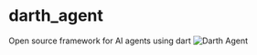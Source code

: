 # darth_agent
Open source framework for AI agents using dart
![Darth Agent](examples/darth_agent.png)
